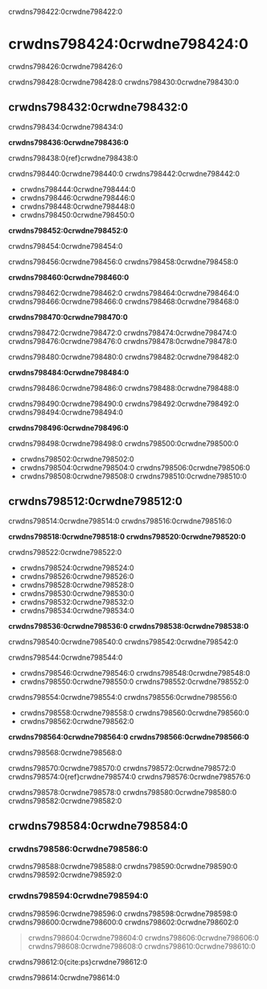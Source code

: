 crwdns798422:0crwdne798422:0
# crwdns798424:0crwdne798424:0

crwdns798426:0crwdne798426:0

crwdns798428:0crwdne798428:0 crwdns798430:0crwdne798430:0

## crwdns798432:0crwdne798432:0

crwdns798434:0crwdne798434:0

**crwdns798436:0crwdne798436:0**

crwdns798438:0{ref}crwdne798438:0

crwdns798440:0crwdne798440:0 crwdns798442:0crwdne798442:0
  - crwdns798444:0crwdne798444:0
  - crwdns798446:0crwdne798446:0
  - crwdns798448:0crwdne798448:0
  - crwdns798450:0crwdne798450:0

**crwdns798452:0crwdne798452:0**

crwdns798454:0crwdne798454:0

crwdns798456:0crwdne798456:0 crwdns798458:0crwdne798458:0

**crwdns798460:0crwdne798460:0**

crwdns798462:0crwdne798462:0 crwdns798464:0crwdne798464:0 crwdns798466:0crwdne798466:0 crwdns798468:0crwdne798468:0

**crwdns798470:0crwdne798470:0**

crwdns798472:0crwdne798472:0 crwdns798474:0crwdne798474:0 crwdns798476:0crwdne798476:0 crwdns798478:0crwdne798478:0

crwdns798480:0crwdne798480:0 crwdns798482:0crwdne798482:0

**crwdns798484:0crwdne798484:0**

crwdns798486:0crwdne798486:0 crwdns798488:0crwdne798488:0

crwdns798490:0crwdne798490:0 crwdns798492:0crwdne798492:0 crwdns798494:0crwdne798494:0

**crwdns798496:0crwdne798496:0**

crwdns798498:0crwdne798498:0 crwdns798500:0crwdne798500:0
- crwdns798502:0crwdne798502:0
- crwdns798504:0crwdne798504:0 crwdns798506:0crwdne798506:0
- crwdns798508:0crwdne798508:0 crwdns798510:0crwdne798510:0

## crwdns798512:0crwdne798512:0

crwdns798514:0crwdne798514:0 crwdns798516:0crwdne798516:0

**crwdns798518:0crwdne798518:0 crwdns798520:0crwdne798520:0**

crwdns798522:0crwdne798522:0

- crwdns798524:0crwdne798524:0
- crwdns798526:0crwdne798526:0
- crwdns798528:0crwdne798528:0
- crwdns798530:0crwdne798530:0
- crwdns798532:0crwdne798532:0
- crwdns798534:0crwdne798534:0

**crwdns798536:0crwdne798536:0 crwdns798538:0crwdne798538:0**

crwdns798540:0crwdne798540:0 crwdns798542:0crwdne798542:0

crwdns798544:0crwdne798544:0
- crwdns798546:0crwdne798546:0 crwdns798548:0crwdne798548:0
- crwdns798550:0crwdne798550:0 crwdns798552:0crwdne798552:0

crwdns798554:0crwdne798554:0 crwdns798556:0crwdne798556:0
- crwdns798558:0crwdne798558:0 crwdns798560:0crwdne798560:0
- crwdns798562:0crwdne798562:0

**crwdns798564:0crwdne798564:0 crwdns798566:0crwdne798566:0**

crwdns798568:0crwdne798568:0

crwdns798570:0crwdne798570:0 crwdns798572:0crwdne798572:0 crwdns798574:0{ref}crwdne798574:0 crwdns798576:0crwdne798576:0

crwdns798578:0crwdne798578:0 crwdns798580:0crwdne798580:0 crwdns798582:0crwdne798582:0


## crwdns798584:0crwdne798584:0

### crwdns798586:0crwdne798586:0

crwdns798588:0crwdne798588:0 crwdns798590:0crwdne798590:0 crwdns798592:0crwdne798592:0

### crwdns798594:0crwdne798594:0

crwdns798596:0crwdne798596:0 crwdns798598:0crwdne798598:0 crwdns798600:0crwdne798600:0 crwdns798602:0crwdne798602:0

> crwdns798604:0crwdne798604:0 crwdns798606:0crwdne798606:0 crwdns798608:0crwdne798608:0 crwdns798610:0crwdne798610:0

crwdns798612:0{cite:ps}crwdne798612:0

crwdns798614:0crwdne798614:0
